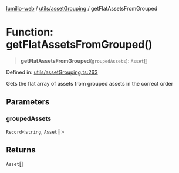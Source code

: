 [lumilio-web](../../../modules.md) / [utils/assetGrouping](../index.md) / getFlatAssetsFromGrouped

# Function: getFlatAssetsFromGrouped()

> **getFlatAssetsFromGrouped**(`groupedAssets`): `Asset`[]

Defined in: [utils/assetGrouping.ts:263](https://github.com/EdwinZhanCN/Lumilio-Photos/blob/33fe9d3b91b52951162b2ea4b3fdca9bdb6bd277/web/src/utils/assetGrouping.ts#L263)

Gets the flat array of assets from grouped assets in the correct order

## Parameters

### groupedAssets

`Record`\<`string`, `Asset`[]\>

## Returns

`Asset`[]
